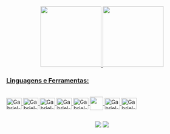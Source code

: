 <div align="center">
  <a href="https://github.com/gabrielcnt">
  <img height="160em" src="https://github-readme-stats.vercel.app/api?username=gabrielcnt&show_icons=true&theme=vision-friendly-dark&include_all_commits=true&count_private=true"/>
  <img height="160em" src="https://github-readme-stats.vercel.app/api/top-langs/?username=gabrielcnt&layout=compact&langs_count=7&theme=vision-friendly-dark"/>
</div>
  
### Linguagens e Ferramentas:

<div style="display: inline_block"><br>
  <img align="center" alt="Gabriel-HTML" height="30" width="40" src="https://cdn.jsdelivr.net/gh/devicons/devicon/icons/html5/html5-original.svg">
  <img align="center" alt="Gabriel-CSS" height="30" width="40" src="https://cdn.jsdelivr.net/gh/devicons/devicon/icons/css3/css3-original.svg">
  <img align="center" alt="Gabriel-JS" height="30" width="40" src="https://cdn.jsdelivr.net/gh/devicons/devicon/icons/javascript/javascript-original.svg">
  <img align="center" alt="Gabriel-VSCode" height="30" width="40" src="https://cdn.jsdelivr.net/gh/devicons/devicon/icons/visualstudio/visualstudio-plain.svg">
  <img align="center" alt="Gabriel-Git" height="30" width="40" src="https://cdn.jsdelivr.net/gh/devicons/devicon/icons/git/git-original.svg">
  <img align="center" alt="Gabriel-GitHub" height="35" width="35" src="https://user-images.githubusercontent.com/104032202/185528210-64bc3515-1ccd-4b07-8da6-15ab74e93c61.png" style="color: #fff;">
  <img align="center" alt="Gabriel-FLASK" height="30" width="40"  src="https://cdn.jsdelivr.net/gh/devicons/devicon@latest/icons/flask/flask-original-wordmark.svg">
  <img align="center" alt="Gabriel-PYTHON" height="30" width="40"  src="https://cdn.jsdelivr.net/gh/devicons/devicon@latest/icons/python/python-original-wordmark.svg">
          
  
</div>
  
##

<div align="center"> 
 <a href="https://mailto:gabrielcnt96@gmail.com?subject=Contato&body=Olá,%20gostaria%20de%20mais%20informações.""_blank"><img src="https://img.shields.io/badge/Gmail-D14836?style=for-the-badge&logo=gmail&logoColor=white"></a>
  <a href="https://www.linkedin.com/in/gabriel-vieira-4bbb01362/" target="_blank"><img src="https://img.shields.io/badge/LinkedIn-0A66C2.svg?style=for-the-badge&logo=LinkedIn&logoColor=white"></a>
 
</div>
